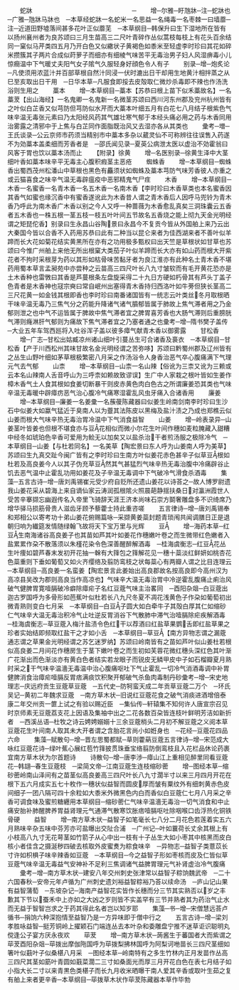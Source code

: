 <!-- { "loadSidebar": true } -->
　　蛇牀　　　　　　　　　　　　　　　　─
　　增─尔雅─盱虺牀─注─蛇牀也─广雅─虺牀马牀也　─本草经蛇牀一名蛇米一名思益一名绳毒一名枣棘一曰墙蘼─注─近道田野墟落间甚多花叶正似蘼芜　─本草纲目─韩保升曰生下湿地所在皆有以扬州襄州者为良苏颂曰三月生苗高三二尺叶青碎作丛似蒿枝每枝上有花头百余结同一窠似马芹类四五月乃开白色又似繖状子黄褐色如黍米至轻虚李时珍曰其花如碎米攒簇其子两片合成似莳萝子而细亦有细棱气味苦平无毒治男子妇人风湿痹毒小儿惊癎温中下气暖丈夫阳气女子隂气久服轻身好顔色令人有子
　　别录─增─炮炙论─凡使须用浓蓝汁并百部草根自然汁同浸一伏时漉出日干却用生地黄汁相拌蒸之从巳至亥取出日干用　─日华本草─凡服食即挼去皮殻取仁微炒杀毒即不辣也作汤洗浴则生用之
　　藁本
　　增─本草纲目─藁本【苏恭曰根上苗下似禾藁故名】一名藁茇【出山海经】一名鬼卿一名鬼新一名微茎苏颂曰西川河东州郡及兖州杭州皆有之叶似白芷香又似芎防但芎防似水芹而大藁本叶细五月有白花七八月结子根紫色气味辛温无毒张元素曰乃太阳经风药其气雄壮寒气郁于本经头痛必用之药与木香同用治雾露之清邪中于上焦与白芷同作面脂既治风又去湿亦各从其类也
　　彚考─増─王氏谈录─公云京师市药须当精别市中藁本多杂以葳灵仙不可称辨往往误售入药遂不为効藁本盖柔细而芳香者是　─邵氏闻见录─夏英公病泄太医以虚治不効霍翁曰风客于胃也饮以藁本汤而止
　　【附录】徐黄
　　增─名医别录─徐黄生泽中大茎细叶香如藁本味辛平无毒主心腹积瘕茎主恶疮
　　蜘蛛香
　　增─本草纲目─蜘蛛香出蜀西茂州松潘山中草根也黑色有麤须状如蜘蛛及藁本芎防气味芳香彼人亦重之或云猫喜食之味辛气温无毒辟瘟疫中恶邪精鬼气尸疰
　　木香
　　增─本草纲目─木香一名蜜香一名青木香一名五木香一名南木香【李时珍曰木香草类也本名蜜香因其香气如蜜也缘沉香中有蜜香遂讹此为木香昔人谓之青木香后人因呼马兜铃为青木香乃呼此为南木香广木香以别之今人又呼一种蔷薇为木香愈乱真矣三洞珠囊云五香者五木香也一株五根一茎五枝一枝五叶叶间五节故名五香烧之能上彻九天金光明经谓之矩琵佗香】别录曰生永昌山谷陶景曰永昌今不复贡今皆从外国舶上来乃云出大秦国今皆以合香不入药用苏恭曰此有二种当以昆仑来者为佳西湖来者不善叶似羊蹄而长大花如菊花结实黄黑所在亦有之功用极多甄权曰出天竺是草根状如甘草也苏颂曰今惟广州舶上来他无所出根窠大类茄子叶似羊蹄而长大亦有如山药而根大开紫花者不拘时采根芽为药以其形如枯骨味苦黏牙者为良江淮亦有此种名土青木香不堪药用蜀本草言孟昶苑中亦尝种之云苗高三四尺叶长八九寸皱软而有毛开黄花恐亦是土木香种也雷斆曰其香是芦蔓根条左盘旋采得二十九日方硬如朽骨其有芦头丁盖子色青者是木香神也冦宗奭曰常自岷州出塞得青木香持归西洛叶如牛蒡但狭长茎高二三尺花黄一如金钱其根即香也李时珍曰南番诸国皆有一统志云叶类丝冬月取根晒干味辛温无毒乃三焦气分之药能升降诸气诸气膹郁皆属于肺故上焦气滞者用之乃金郁则泄之也中气不运皆属于脾故中焦气滞者宜之脾胃喜芳香也大肠气滞则后重膀胱气滞则癃淋肝气郁则为痛故下焦气滞者宜之乃塞者通之也彚考─增─隋书樊子盖传─大业五年车驾西廵将入吐谷浑子盖以彼多瘴气献青木香以御雾露
　　甘松香
　　增─广志─甘松出姑臧凉州诸山细叶引蔓丛生可合诸香及裛衣　─本草纲目─甘松香【产于川西松州其味甘故名金光明经谓之苦弥哆】苏颂曰黔蜀州郡及辽州皆有之丛生山野叶细如茅草根极繁密八月采之作汤浴令人身香治恶气卒心腹痛满下气理元气去气郁
　　山柰
　　增─本草纲目─山柰一名山辣【俗讹为三柰又讹为三赖或云本名山辣南人舌音呼山为三呼柰如赖故致谬误】生广中人家栽之根叶皆如生姜作樟木香气土人食其根如食姜切断暴干则皮赤黄色肉白色古之所谓廉姜恐其类也气味辛温无毒暖中辟瘴疠恶气治心腹冷气痛寒湿霍乱风虫牙痛入合诸香用
　　廉姜
　　增─本草纲目─廉姜一名姜彚一名蔟葰陈藏器曰似姜生岭南剑南李时珍曰生沙石中似姜大如蠃气猛近于臭南人以为虀其法陈皮以黑梅及盐汁渍之乃成也郑樵云似山姜而根大气味辛热无毒治胃冷温中下气消食益智
　　山姜
　　增─岭表录异─山姜茎叶皆姜也但根不堪食亦与豆花相似而微小尔花生叶间作穗如麦粒腌藏入甜糟中经冬如琥珀色辛香可爱用为鲙无以加矣又以盐杀治干者煎汤服之极除冷气　─本草纲目─山姜【与杜若同名】一名美草【陶宏景曰东人呼为山姜南人呼为美草】苏颂曰生九真交趾今闽广皆有之李时珍曰生南方叶似姜花赤色甚辛子似草豆根如杜若及高良姜今人以其子伪充草豆然其气甚猛烈气味辛热无毒治腹中冷痛辟谷止饥去恶气温中止霍乱功用如姜花及子辛温无毒调中下气破冷气滑食杀酒毒
　　集藻─五言古诗─增─唐刘禹锡崔元受少府自贬所还遗山姜花以诗荅之─故人博罗尉遗我山姜花采从碧海上来自谪仙家云涛润孤根隂火照晨葩静揺扶桑日对瀛洲霞世人受苦辛搴撷忘幽遐传名入帝里飞骑辞天涯王济本尚味石崇方鬬奢雕盘多不识绮席乃增华驿马损筋骨贵人滋齿牙顾予藜藿士持此重咨嗟
　　五言律诗─增─唐刘禹锡奉和郑相公以寄考功十弟山姜花俯赐篇咏─采撷黄姜蘂封题青琐闱共闻调膳日正是退朝归响为纎筵发情随绿翰飞故将天下宝万里与光辉
　　豆
　　增─海药本草─红豆生南海诸谷高良姜子也其苗如芦其叶如姜花作穗嫩叶卷之而生微带红色嫩者入盐累累作朶不散落须以朱槿花染令色深善醒醉解酒毒　─桂海虞衡志─红豆花丛生叶痩如碧芦春末发初开花抽一榦有大箨包之箨解花见一穗十蘂淡红鲜妍如桃杏花色蘂重则下垂如葡萄又如火齐缨络及翦防鸾枝之状每蘂心有两瓣人谓之比目连理云　─本草纲目─高良姜一名蛮姜【陶宏景言此姜始出高良郡故名按高良即今高州汉为高凉县吴改为郡则高良当作高凉也】气味辛大温无毒治胃中冷逆霍乱腹痛止痢治风破气健脾胃寛噎膈破冷癖除瘴疟子名红豆蔲气味主治畧同　─酉阳杂爼─白豆蔲出迦古罗国呼为多骨形如芭蕉叶似杜若长八九尺冬夏不凋花浅黄色子作朶如葡萄初出微青熟则变白七月采　─本草纲目─白豆子圆大如白牵牛子其殻白厚其仁如缩砂仁气味辛大温无毒治积冷气止吐逆反胃消谷下气散肺中滞气治噎膈除疟疾解酒毒　─桂海虞衡志─草豆蔲入梅汁盐渍令色红干以荐酒曰红盐草果鹦舌即红盐草果之珍者实始结即频取红盐干之才如小舌　─本草纲目─草豆【南方异物志谓之漏蔲通志谓之草果金光明经谓之苏乞迷罗纳】苏颂曰岭南皆有之苗如芦叶似山姜杜若根似高良姜二月间花作穗房生于茎下嫩叶卷之而生初如芙蓉花微红穗头深红色其叶渐广花渐出而色渐淡亦有黄白色者结实若龙眼子而锐皮无鳞甲皮中子如石榴瓣夏月熟时采之干气味辛温濇无毒温中治心腹痛呕吐下气止霍乱一切冷气消酒毒调中补胃健脾消食治瘴疟噎膈反胃痞满痰饮积聚开郁破气杀鱼肉毒制丹砂彚考─增─宋史地理志─庆远府贡生豆蔲草豆蔲　─五代史─防牱蛮天成二年贡草豆蔲二万个　─环氏吴记─黄初二年魏求豆蔲　─南方草木状─旧说红豆蔲花食之破气消痰进酒增倍泰康二年交州贡一篚上试之有验以赐近臣　─集仙传─轩辕集不知何许人唐宣宗召见时京师素无豆蔲荔支花上因语及集袖中出之二花各数百朶皆连枝叶鲜明芳洁如新折者　─西溪丛语─杜牧之诗云娉娉嫋嫋十三余豆蔲梢头二月初不解豆蔲之义阅本草豆蔲花生叶间南人取其未大开者谓之含胎花言尚小如姙身也　─花经─豆蔲花四品六命
　　集藻─赋散句─增─晋左思蜀都赋─草则藿蒳豆蔲五言律诗─增─宋范成大咏红豆蔲花诗─绿叶蕉心展红苞竹箨披贯珠垂宝络翦防倒鸾枝且入花栏品休论药裹宜南方草木状为尔首题诗
　　诗散句─增─唐李渉─瘴山江上重相见醉里同看豆蔲花─韩翃─春生豆蔲枝　─梁简文帝─江南豆蔲生连枝缩砂蔤
　　增─图经本草─缩砂蔤岭南山泽间有之苗茎似高良姜高三四尺叶长八九寸濶半寸以来三月四月开花在根下五六月成实五七十枚作一穗状似益智而圆皮厚而皱有粟纹外有细刺黄赤色皮间细子一团八隔可四十余粒如大黍米外微黑色内白而香似白豆蔲仁七月八月采之辛香可调食味及蜜煎糖纒用本草纲目─缩砂蔤仁气味辛温濇无毒治一切气消食和中止痛安胎补肺醒脾养胃益肾理元气通滞气散寒饮胀痞噎膈呕吐除咽喉口齿浮热化铜铁骨硬
　　益智
　　增─南方草木状─益智子如笔毫长七八分二月花色若莲着实五六月熟味辛杂五味中芬芳亦可盐曝出交阯合浦　─广州记─叶如蘘荷长丈余其根上有小枝高八九寸无花萼茎如竹箭子从心中出一枝有十子丛生大如小枣其中核黑而皮白核小者佳含之摄涎秽四破去核取外皮蜜煑为粽食味辛　─异物志─益智子类薏苡长寸许如枳椇子味辛辣香如豆蔲　─本草纲目─今之益智子形如枣核而皮及仁皆似草豆蔲气味辛温无毒益气安神补不足利三焦调诸气益脾胃理元气补肾虚治冷气腹痛
　　彚考─增─南方草木状─建安八年交州刺史张津常以益智子粽饷魏武帝　─二十六国春秋─安帝元年卢循为广州刺史遗刘裕益智粽裕乃荅以续命汤　─庐山记山果有益智蒲萄　─东坡杂记─海南产益智花实皆作长穗而分三节其实熟否以岁之丰歉其下节以蚕禾中上亦如之大凶之岁则皆不实盖罕有三节并熟者其为药治气止水而无益于智智岂求之于药其得此名者岂以知岁耶
　　集藻─书─增─宋僧慧远荅卢循书─捐饷六种深抱情至益智乃是一方异味即于僧中行之
　　五言古诗─增─梁刘孝胜咏益智─挺芳铜岭上擢颖石门端连丛去本叶杂和委雕盘宁推不迷草讵识聪明丸傥逢公子宴方厌永夜欢
　　荜茇
　　增─南方草木状─蒟酱生于蕃国者大而紫谓之荜茇酉阳杂爼─荜拨出摩伽陁国呼为荜拨梨拂林国呼为阿梨诃咃苗长三四尺茎细如箸叶似蕺叶子似桑椹八月采　─图经本草─岭南特有之多生竹林内正月发苗作丛高三四尺其茎如筯叶青圆如蕺菜濶二三寸如桑面光而厚三月开花白色在表七月结子如小指大长二寸以来青黒色类椹子而长九月收米晒曝干南人爱其辛香或取叶生茹之复有舶上来者更辛香─本草纲目─荜拨草木状作荜茇陈藏器本草作毕勃
